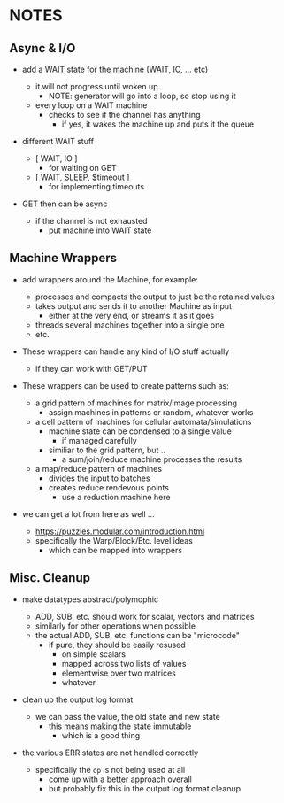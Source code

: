 <!----------------------------------------------------------------------------->
# NOTES
<!----------------------------------------------------------------------------->

<!----------------------------------------------------------------------------->
## Async & I/O
<!----------------------------------------------------------------------------->

- add a WAIT state for the machine (WAIT, IO, ... etc)
    - it will not progress until woken up
        - NOTE: generator will go into a loop, so stop using it
    - every loop on a WAIT machine
        - checks to see if the channel has anything
            - if yes, it wakes the machine up and puts it the queue
            
- different WAIT stuff
    - [ WAIT, IO ]
        - for waiting on GET
    - [ WAIT, SLEEP, $timeout ]
        - for implementing timeouts

- GET then can be async
    - if the channel is not exhausted
        - put machine into WAIT state

<!----------------------------------------------------------------------------->
## Machine Wrappers
<!----------------------------------------------------------------------------->

- add wrappers around the Machine, for example:
    - processes and compacts the output to just be the retained values
    - takes output and sends it to another Machine as input
        - either at the very end, or streams it as it goes
    - threads several machines together into a single one
    - etc. 

- These wrappers can handle any kind of I/O stuff actually
    - if they can work with GET/PUT

- These wrappers can be used to create patterns such as:
    - a grid pattern of machines for matrix/image processing
        - assign machines in patterns or random, whatever works
    - a cell pattern of machines for cellular automata/simulations
        - machine state can be condensed to a single value 
            - if managed carefully
        - similiar to the grid pattern, but ..
            - a sum/join/reduce machine processes the results
    - a map/reduce pattern of machines
        - divides the input to batches
        - creates reduce rendevous points
            - use a reduction machine here
    
- we can get a lot from here as well ...
    - https://puzzles.modular.com/introduction.html
    - specifically the Warp/Block/Etc. level ideas
        - which can be mapped into wrappers


<!----------------------------------------------------------------------------->
## Misc. Cleanup
<!----------------------------------------------------------------------------->

- make datatypes abstract/polymophic
    - ADD, SUB, etc. should work for scalar, vectors and matrices
    - similarly for other operations when possible
    - the actual ADD, SUB, etc. functions can be "microcode" 
        - if pure, they should be easily resused
            - on simple scalars
            - mapped across two lists of values
            - elementwise over two matrices
            - whatever 

- clean up the output log format
    - we can pass the value, the old state and new state
        - this means making the state immutable
            - which is a good thing

- the various ERR states are not handled correctly
    - specifically the `op` is not being used at all
        - come up with a better approach overall
        - but probably fix this in the output log format cleanup
        
<!----------------------------------------------------------------------------->

